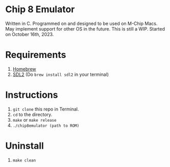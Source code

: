 # Chip 8 Emulator
 
Written in C. Programmed on and designed to be used on M-Chip Macs. May implement support for other OS in the future.
This is still a WIP. Started on October 16th, 2023.

# Requirements

1. [Homebrew](https://www.brew.sh/)
2. [SDL2](https://www.libsdl.org/) (Do `brew install sdl2` in your terminal)

# Instructions
1.  `git clone` this repo in Terminal.
2.  `cd` to the directory.
3.  `make` or `make release`
4.  `./chip8emulator (path to ROM)`

# Uninstall
1. `make clean`
